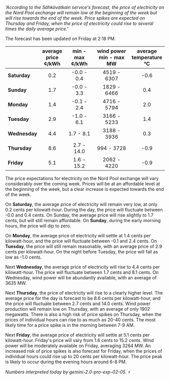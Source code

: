 *'According to the Sähkövatkain service's forecast, the price of electricity on the Nord Pool exchange will remain low at the beginning of the week but will rise towards the end of the week. Price spikes are expected on Thursday and Friday, when the price of electricity could rise to several times the daily average price.'*

The forecast has been updated on Friday at 2:18 PM.

|   | average<br>price<br>¢/kWh | min - max<br>¢/kWh | wind power<br>min - max<br>MW | average<br>temperature<br>°C |
|:-------------|:----------------:|:----------------:|:-------------:|:-------------:|
| **Saturday**  | 0.2              | -0.0 - 0.4       | 4519 - 6307   | -0.6          |
| **Sunday** | 1.7              | -0.0 - 3.3       | 1829 - 6466   | 0.4          |
| **Monday** | 1.4              | -0.1 - 2.4       | 4716 - 5794   | 2.0          |
| **Tuesday**   | 2.9              | -1.0 - 6.1       | 3166 - 5233   | 1.4          |
| **Wednesday**| 4.4              | 1.7 - 8.1        | 3188 - 3936   | 0.3          |
| **Thursday**  | 8.6              | 2.7 - 14.0       | 994 - 3728    | -0.9          |
| **Friday** | 5.1              | 1.6 - 15.2       | 2062 - 4220   | -0.9          |

The price expectations for electricity on the Nord Pool exchange will vary considerably over the coming week. Prices will be at an affordable level at the beginning of the week, but a clear increase is expected towards the end of the week.

On **Saturday**, the average price of electricity will remain very low, at only 0.2 cents per kilowatt-hour. During the day, the price will fluctuate between -0.0 and 0.4 cents. On Sunday, the average price will rise slightly to 1.7 cents, but will still remain affordable. On **Sunday**, during the early morning hours, the price will dip to zero.

On **Monday**, the average price of electricity will settle at 1.4 cents per kilowatt-hour, and the price will fluctuate between -0.1 and 2.4 cents. On **Tuesday**, the price will still remain reasonable, with an average price of 2.9 cents per kilowatt-hour. On the night before Tuesday, the price will fall as low as -1.0 cents.

Next **Wednesday**, the average price of electricity will rise to 4.4 cents per kilowatt-hour. The price will fluctuate between 1.7 cents and 8.1 cents. On Wednesday, wind power will be abundantly available, with an average of 3635 MW.

Next **Thursday**, the price of electricity will rise to a clearly higher level. The average price for the day is forecast to be 8.6 cents per kilowatt-hour, and the price will fluctuate between 2.7 cents and 14.0 cents. Wind power production will remain low on Thursday, with an average of only 1902 megawatts. There is also a high risk of price spikes on Thursday, when the prices of individual hours can rise to as much as 20-40 cents. The most likely time for a price spike is in the morning between 7-9 AM.

Next **Friday**, the average price of electricity will settle at 5.1 cents per kilowatt-hour. Friday's price will vary from 1.6 cents to 15.2 cents. Wind power will be moderately available on Friday, averaging 3264 MW. An increased risk of price spikes is also forecast for Friday, when the prices of individual hours could rise up to 20 cents per kilowatt-hour. The price peak is likely to occur during the evening hours around 6-8 PM.

*Numbers interpreted today by gemini-2.0-pro-exp-02-05.* ⚡️


